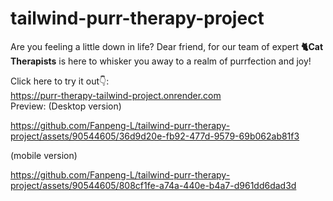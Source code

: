 # tailwind-purr-therapy-project
Are you feeling a little down in life? Dear friend, for our team of expert **🐈Cat Therapists** is here to whisker you away to a realm of purrfection and joy!

Click here to try it out👇:  
https://purr-therapy-tailwind-project.onrender.com  
Preview:
(Desktop version)  

https://github.com/Fanpeng-L/tailwind-purr-therapy-project/assets/90544605/36d9d20e-fb92-477d-9579-69b062ab81f3


(mobile version)

https://github.com/Fanpeng-L/tailwind-purr-therapy-project/assets/90544605/808cf1fe-a74a-440e-b4a7-d961dd6dad3d

